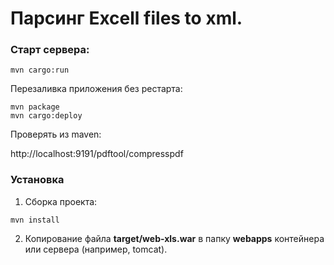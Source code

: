 # Парсинг Excell files to xml.

### Старт сервера:

```
mvn cargo:run
```

Перезаливка приложения без рестарта:

```
mvn package
mvn cargo:deploy
```

Проверять из maven:

http://localhost:9191/pdftool/compresspdf

### Установка

1. Сборка проекта:

```
mvn install
```

2. Копирование файла **target/web-xls.war** в папку **webapps** контейнера или сервера (например, tomcat).



